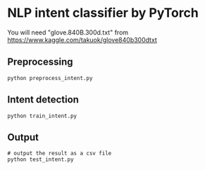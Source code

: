 # NLP intent classifier by PyTorch
You will need "glove.840B.300d.txt" from https://www.kaggle.com/takuok/glove840b300dtxt
## Preprocessing
```shell
python preprocess_intent.py
```
## Intent detection
```shell
python train_intent.py
```
## Output
```shell
# output the result as a csv file
python test_intent.py
```

